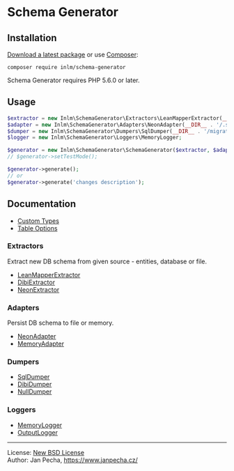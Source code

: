 
# Schema Generator

## Installation

[Download a latest package](https://github.com/inlm/schema-generator/releases) or use [Composer](http://getcomposer.org/):

```
composer require inlm/schema-generator
```

Schema Generator requires PHP 5.6.0 or later.


## Usage

```php
$extractor = new Inlm\SchemaGenerator\Extractors\LeanMapperExtractor(__DIR__ . '/model/Entities/', new LeanMapper\DefaultMapper);
$adapter = new Inlm\SchemaGenerator\Adapters\NeonAdapter(__DIR__ . '/.schema.neon');
$dumper = new Inlm\SchemaGenerator\Dumpers\SqlDumper(__DIR__ . '/migrations/structures/');
$logger = new Inlm\SchemaGenerator\Loggers\MemoryLogger;

$generator = new Inlm\SchemaGenerator\SchemaGenerator($extractor, $adapter, $dumper, $logger);
// $generator->setTestMode();

$generator->generate();
// or
$generator->generate('changes description');
```

## Documentation

* [Custom Types](docs/custom-types.md)
* [Table Options](docs/table-options.md)


### Extractors

Extract new DB schema from given source - entities, database or file.

* [LeanMapperExtractor](docs/leanmapper-extractor.md)
* [DibiExtractor](docs/dibi-extractor.md)
* [NeonExtractor](docs/neon-extractor.md)


### Adapters

Persist DB schema to file or memory.

- [NeonAdapter](docs/neon-adapter.md)
- [MemoryAdapter](docs/memory-adapter.md)


### Dumpers

* [SqlDumper](docs/sql-dumper.md)
* [DibiDumper](docs/dibi-dumper.md)
* [NullDumper](docs/null-dumper.md)


### Loggers

* [MemoryLogger](docs/memory-logger.md)
* [OutputLogger](docs/output-logger.md)


------------------------------

License: [New BSD License](license.md)
<br>Author: Jan Pecha, https://www.janpecha.cz/
